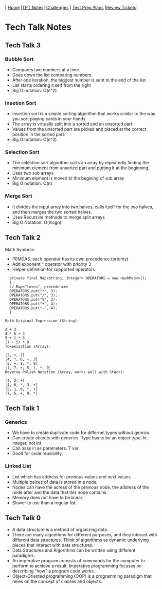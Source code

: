 | [Home](..) |[TPT Notes](.)| [Challenges](../cha) | [Test Prep Plans](../pln) |[Review Tickets](../rev)|

# Tech Talk Notes

## Tech Talk 3

### Bubble Sort
* Compares two numbers at a time.
* Goes down the list comparing numbers.
* After one iteration, the biggest number is sent to the end of the list
* List starts ordering it self from the right
* Big O notation: O(n^2)

### Insetion Sort
* Insertion sort is a simple sorting algorithm that works similar to the way you sort playing cards in your hands.
*  The array is virtually split into a sorted and an unsorted part. 
*  Values from the unsorted part are picked and placed at the correct position in the sorted part.
*  Big O notation: O(n^2)

### Selection Sort
* The selection sort algorithm sorts an array by repeatedly finding the minimum element from unsorted part and putting it at the beginning.
* Uses two sub arrays
* Minimum element is moved to the begining of sub array
* Big O notation: O(n)

### Merge Sort
* It divides the input array into two halves, calls itself for the two halves, and then merges the two sorted halves.
* Uses Recursive methods to merge split arrays
* Big O Notation: O(nlogn)


## Tech Talk 2

Math Symbols:

* PEMDAS, each operator has its own precedence (priority)
* Add exponent ^ operator with priority 3
* Helper definition for supported operators

```
  private final Map<String, Integer> OPERATORS = new HashMap<>();
  {
  // Map<"token", precedence> 
  OPERATORS.put("*", 3);
  OPERATORS.put("/", 3);
  OPERATORS.put("%", 3);
  OPERATORS.put("+", 4);
  OPERATORS.put("-", 4);
  }
```
```
Math Original Expression (String):

2 + 2
4 * 6 + 3
5 + 1 * 8
(7 + 5) * 9
Tokenization (Array):

[2, +, 2]
[4, *, 6, +, 3]
[5, +, 1, *, 8]
[(, 7, +, 5, ), *, 9]
Reverse Polish Notation (Array, works well with Stack):

[2, 2, +]
[4, 6, *, 3, +]
[5, 1, 8, *, +]
[7, 5, +, 9, *]

```
## Tech Talk 1
### Generics
* We have to create duplicate code for differnet types without genrics.
* Can create objects with generics. Type has to be an object type. Ie: Integer, not int
* Can pass in as parameters. T var
* Good for code reusibility. 
### Linked List
* List which has address for previous values and next values.
* Multiple peices of data is stored in a node.
* Nodes can have the adress of the previous node, the address of the node after and the data that this node contains.
* Memory does not have to be linear.
* Slower to use than a regular list.


## Tech Talk 0
* A data structure is a method of organizing data.
* There are many algorithms for different purposes, and they interact with different data structures. Think of algorithms as dynamic underlying pieces that interact with data structures.
* Data Structures and Algorithms can be written using different paradigms.
* An imperative program consists of commands for the computer to perform to achieve a result. Imperative programming focuses on describing "how" a program code works.
* Object-Oriented programming (OOP) is a programming paradigm that relies on the concept of classes and objects.
